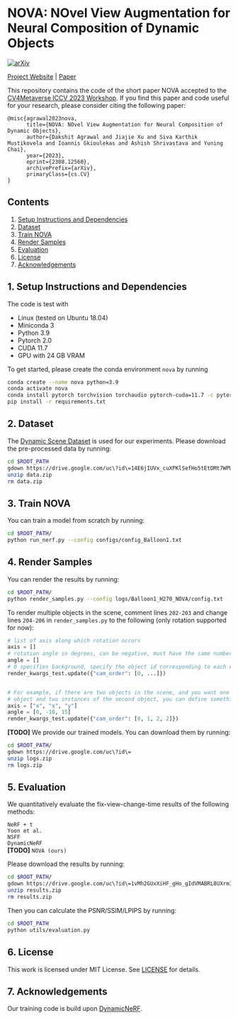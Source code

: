 # NOVA: NOvel View Augmentation for Neural Composition of Dynamic Objects

 [![arXiv](https://img.shields.io/badge/arXiv-2108.00946-b31b1b.svg)](https://arxiv.org/abs/2308.12560)

[Project Website](https://mscvprojects.ri.cmu.edu/2023team1/) | [Paper](https://arxiv.org/pdf/2308.12560.pdf)

This repository contains the code of the short paper NOVA accepted to the [CV4Metaverse ICCV 2023 Workshop](https://sites.google.com/view/cv4metaverse/). If you find this paper and code useful for your research, please consider citing the following paper:

```
@misc{agrawal2023nova,
      title={NOVA: NOvel View Augmentation for Neural Composition of Dynamic Objects},
      author={Dakshit Agrawal and Jiajie Xu and Siva Karthik Mustikovela and Ioannis Gkioulekas and Ashish Shrivastava and Yuning Chai},
      year={2023},
      eprint={2308.12560},
      archivePrefix={arXiv},
      primaryClass={cs.CV}
}
```

## Contents

1. [Setup Instructions and Dependencies](#1-setup-instructions-and-dependencies)
2. [Dataset](#2-dataset)
3. [Train NOVA](#3-train-nova)
4. [Render Samples](#4-render-samples)
5. [Evaluation](#5-evaluation)
6. [License](#6-license)
7. [Acknowledgements](#7-acknowledgements)


## 1. Setup Instructions and Dependencies

The code is test with
* Linux (tested on Ubuntu 18.04)
* Miniconda 3
* Python 3.9
* Pytorch 2.0
* CUDA 11.7
* GPU with 24 GB VRAM

To get started, please create the conda environment `nova` by running

```bash
conda create --name nova python=3.9
conda activate nova
conda install pytorch torchvision torchaudio pytorch-cuda=11.7 -c pytorch -c nvidia
pip install -r requirements.txt
```

## 2. Dataset

The [Dynamic Scene Dataset](https://research.nvidia.com/publication/2020-06_novel-view-synthesis-dynamic-scenes-globally-coherent-depths) is used for our experiments. Please download the pre-processed data by running:

```bash
cd $ROOT_PATH
gdown https://drive.google.com/uc\?id\=14E6jIUVx_cuXPKlSefHo5tEtDMt7WPUd
unzip data.zip
rm data.zip
```

## 3. Train NOVA
You can train a model from scratch by running:

```bash
cd $ROOT_PATH/
python run_nerf.py --config configs/config_Balloon1.txt
```

## 4. Render Samples

You can render the results by running:

```bash
cd $ROOT_PATH/
python render_samples.py --config logs/Balloon1_H270_NOVA/config.txt
```

To render multiple objects in the scene, comment lines `202-203` and change lines `204-206` in `render_samples.py` to the following (only rotation supported for now):

```python
# list of axis along which rotation occurs
axis = []
# rotation angle in degrees, can be negative, must have the same number of elements as axis
angle = []
# 0 specifies background, specify the object id corresponding to each element in axis
render_kwargs_test.update({"cam_order": [0, ...]})


# For example, if there are two objects in the scene, and you want one instance of first
# object and two instances of the second object, you can define something like this:
axis = ["x", "x", "y"]
angle = [0, -10, 15]
render_kwargs_test.update({"cam_order": [0, 1, 2, 2]})
```

**[TODO]** We provide our trained models. You can download them by running:

```bash
cd $ROOT_PATH/
gdown https://drive.google.com/uc\?id\=
unzip logs.zip
rm logs.zip
```

## 5. Evaluation

We quantitatively evaluate the fix-view-change-time results of the following methods:

`NeRF + t` \
`Yoon et al.` \
`NSFF` \
`DynamicNeRF` \
**[TODO]** `NOVA (ours)`

Please download the results by running:

```bash
cd $ROOT_PATH/
gdown https://drive.google.com/uc\?id\=1vMh2GUxXiHF_gHo_gIdVMABRL8UXrmI7
unzip results.zip
rm results.zip
```

Then you can calculate the PSNR/SSIM/LPIPS by running:

```bash
cd $ROOT_PATH
python utils/evaluation.py
```

## 6. License

This work is licensed under MIT License. See [LICENSE](LICENSE) for details.

## 7. Acknowledgements
Our training code is build upon [DynamicNeRF](https://github.com/gaochen315/DynamicNeRF).
